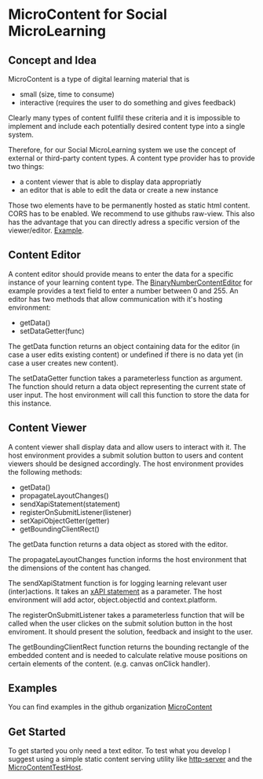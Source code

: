 # MicroContent for Social MicroLearning

## Concept and Idea

MicroContent is a type of digital learning material that is
* small (size, time to consume)
* interactive (requires the user to do something and gives feedback)

Clearly many types of content fullfil these criteria
and it is impossible to implement and include each potentially desired content type into a single system.

Therefore, for our Social MicroLearning system we use the concept of external or third-party content types.
A content type provider has to provide two things:
* a content viewer that is able to display data appropriatly
* an editor that is able to edit the data or create a new instance

Those two elements have to be permanently hosted as static html content. CORS has to be enabled. We recommend to use githubs raw-view. This also has the advantage that you can directly adress a specific version of the viewer/editor. [Example](https://raw.githubusercontent.com/MicroContent/BinaryNumberContentViewer/6611935c2494d958bbd765a9fa0ddcc1094e0713/index.html).

## Content Editor

A content editor should provide means to enter the data for a specific instance of your learning content type. The [BinaryNumberContentEditor](https://github.com/MicroContent/BinaryNumberContentEditor) for example provides a text field to enter a number between 0 and 255.
An editor has two methods that allow communication with it's hosting environment:
* getData()
* setDataGetter(func)

The getData function returns an object containing data for the editor (in case a user edits existing content) or undefined if there is no data yet (in case a user creates new content).

The setDataGetter function takes a parameterless function as argument. The function should return a data object representing the current state of user input. The host environment will call this function to store the data for this instance.


## Content Viewer

A content viewer shall display data and allow users to interact with it. The host environment provides a submit solution button to users and content viewers should be designed accordingly. The host environment provides the following methods:
* getData()
* propagateLayoutChanges()
* sendXapiStatement(statement)
* registerOnSubmitListener(listener)
* setXapiObjectGetter(getter)
* getBoundingClientRect()

The getData function returns a data object as stored with the editor.

The propagateLayoutChanges function informs the host environment that the dimensions of the content has changed.

The sendXapiStatment function is for logging learning relevant user (inter)actions. It takes an [xAPI statement](https://github.com/adlnet/xAPI-Spec/blob/master/xAPI-Data.md) as a parameter. The host environment will add actor, object.objectId and context.platform.

The registerOnSubmitListener takes a parameterless function that will be called when the user clickes on the submit solution button in the host enviroment. It should present the solution, feedback and insight to the user.

The getBoundingClientRect function returns the bounding rectangle of the embedded content and is needed to calculate relative mouse positions on certain elements of the content. (e.g. canvas onClick handler).

## Examples

You can find examples in the github organization [MicroContent](https://github.com/MicroContent)

## Get Started

To get started you only need a text editor.
To test what you develop I suggest using a simple static content serving utility like [http-server](https://www.npmjs.com/package/http-server) and the [MicroContentTestHost](https://github.com/bgoeschi/MicroContentTestHost).
